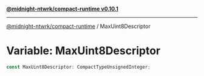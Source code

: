 [**@midnight-ntwrk/compact-runtime v0.10.1**](../README.md)

***

[@midnight-ntwrk/compact-runtime](../globals.md) / MaxUint8Descriptor

# Variable: MaxUint8Descriptor

```ts
const MaxUint8Descriptor: CompactTypeUnsignedInteger;
```
